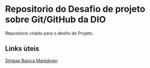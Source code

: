 #  Repositorio do Desafio de projeto sobre Git/GitHub  da DIO
Repositorio criado para o desfio de Projeto.

## Links ùteis
[Sintaxe Basica Markdown](https:/www.markdowguide.org/basic-syntax/)
